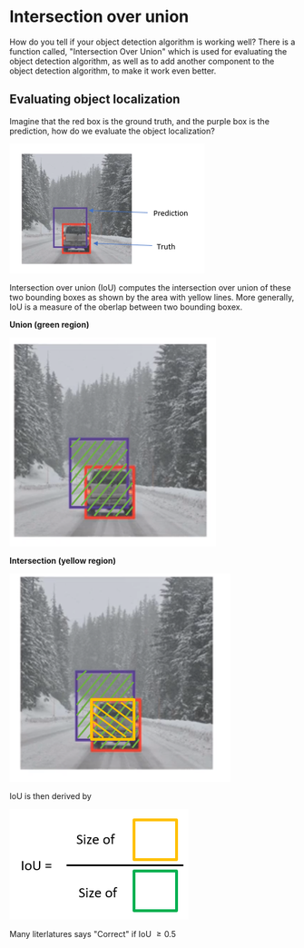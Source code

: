 # Intersection over union

How do you tell if your object detection algorithm is working well? There is a function called, "Intersection Over Union" which is used for evaluating the object detection algorithm, as well as to add another component to the object detection algorithm, to make it work even better.

## Evaluating object localization
Imagine that the red box is the ground truth, and the purple box is the prediction, how do we evaluate the object localization?

![](images/098-intersection-over-union-522dc9e5.png)

Intersection over union (IoU) computes the intersection over union of these two bounding boxes as shown by the area with yellow lines. More generally, IoU is a measure of the oberlap between two bounding boxex.

**Union (green region)**

![](images/098-intersection-over-union-16be3124.png)

**Intersection (yellow region)**

![](images/098-intersection-over-union-474c89ab.png)

IoU is then derived by

![](images/098-intersection-over-union-21325b59.png)

Many literlatures says "Correct" if IoU $\ge0.5$
